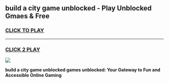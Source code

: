 
## build a city game unblocked - Play Unblocked Gmaes & Free
<h3>
<a href="https://news.freeplayer.one?title=build_a_city_game_unblocked&ref=23F">CLICK TO PLAY</a></h3>
<hr>

<h3>
<a href="https://news.freeplayer.one?title=build_a_city_game_unblocked&ref=23F">CLICK 2 PLAY</a>
  
</h3>

<a href="https://news.freeplayer.one?title=build_a_city_game_unblocked&ref=23F/"><img src="https://clearcache.store/games.png"></a>


**build a city game unblocked games unblocked: Your Gateway to Fun and Accessible Online Gaming**
